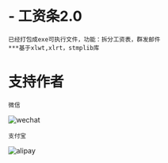 # - 工资条2.0
    已经打包成exe可执行文件，功能：拆分工资表，群发邮件
    ***基于xlwt,xlrt，stmplib库





# 支持作者


    微信
![wechat](https://github.com/maguag/SendSalary/blob/master/img/wechat3.jpg)
    
    
    支付宝
![alipay](https://github.com/maguag/SendSalary/blob/master/img/alipay3.jpg)
